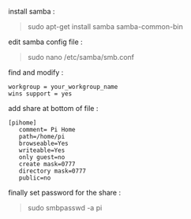 install samba :
> sudo apt-get install samba samba-common-bin

edit samba config file :
>sudo nano /etc/samba/smb.conf

find and modify : 
```
workgroup = your_workgroup_name
wins support = yes
```

add share at bottom of file :
```
[pihome]
   comment= Pi Home
   path=/home/pi
   browseable=Yes
   writeable=Yes
   only guest=no
   create mask=0777
   directory mask=0777
   public=no
```

finally set password for the share :
> sudo smbpasswd -a pi
